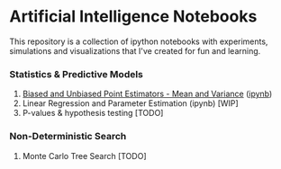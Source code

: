 # Artificial Intelligence Notebooks
This repository is a collection of ipython notebooks with experiments, simulations and visualizations that I've created for fun and learning.

### Statistics &  Predictive Models
1. [Biased and Unbiased Point Estimators - Mean and Variance](http://pablormier.github.io/artificial-intelligence-notebooks/01_biased_unbiased_estimators.html) ([ipynb](http://nbviewer.jupyter.org/github/pablormier/simulations/blob/faccbb324eff3050d24e9ea6c7da7aaaf4d68922/notebooks/1%20-%20Biased%20and%20Unbiased%20Point%20Estimators%20-%20Sample%20mean%20and%20variance.ipynb))
2. Linear Regression and Parameter Estimation (ipynb) [WIP]
3. P-values & hypothesis testing [TODO]

### Non-Deterministic Search
1. Monte Carlo Tree Search [TODO]
